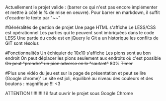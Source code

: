Actuellement le projet valide : (barrer ce qui n'est pas encore implémenter et mettre à côté le % de mise en oeuvre). Pour barrer en markdown, il suffit d'ecadrer le texte par "~~"

#Généralités de gestion de projet
Une page HTML s'affiche
Le LESS/CSS est opérationnel
Les parties qui le peuvent sont imbriquées dans le code LESS
Une partie du code est en jQuery
le Git a un historique
les conflits de GIT sont résolus

#Fonctionnalités
Un échiquier de 10x10 s'affiche
Les pions sont au bon endroit
On peut déplacer les pions
seulement aux endroits où c'est possible
~~On peut "prendre" un pion adverse en le "sautant"~~ 80%
~~Timer~~

#Plus
une vidéo du jeu est sur la page de présentation et peut se lire (Google chrome)'
Le site est joli, équilibré au niveau des couleurs et des boutons : magnifique !!! <3





ATTENTION !!!!!!!!!!! il faut ouvrir le projet sous Google Chrome
